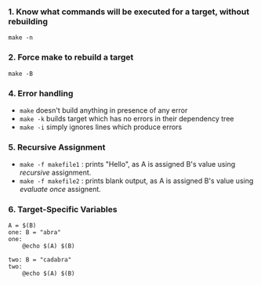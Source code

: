 ### 1. Know what commands will be executed for a target, without rebuilding

`make -n`

### 2. Force make to rebuild a target

`make -B`

### 4. Error handling

- `make` doesn't build anything in presence of any error
- `make -k` builds target which has no errors in their dependency tree
- `make -i` simply ignores lines which produce errors

### 5. Recursive Assignment

- `make -f makefile1` : prints "Hello", as A is assigned B's value using _recursive_ assignment.
- `make -f makefile2` : prints blank output, as A is assigned B's value using _evaluate once_ assignent.

### 6. Target-Specific Variables

```make
A = $(B)
one: B = "abra"
one:
	@echo $(A) $(B)

two: B = "cadabra"
two:
	@echo $(A) $(B)
```
